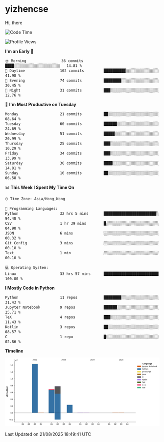 # yizhencse


Hi, there

<!--START_SECTION:waka-->
![Code Time](http://img.shields.io/badge/Code%20Time-132%20hrs%2014%20mins-blue)

![Profile Views](http://img.shields.io/badge/Profile%20Views-0-blue)

**I'm an Early 🐤** 

```text
🌞 Morning                36 commits          ████░░░░░░░░░░░░░░░░░░░░░   14.81 % 
🌆 Daytime                102 commits         ██████████░░░░░░░░░░░░░░░   41.98 % 
🌃 Evening                74 commits          ████████░░░░░░░░░░░░░░░░░   30.45 % 
🌙 Night                  31 commits          ███░░░░░░░░░░░░░░░░░░░░░░   12.76 % 
```
📅 **I'm Most Productive on Tuesday** 

```text
Monday                   21 commits          ██░░░░░░░░░░░░░░░░░░░░░░░   08.64 % 
Tuesday                  60 commits          ██████░░░░░░░░░░░░░░░░░░░   24.69 % 
Wednesday                51 commits          █████░░░░░░░░░░░░░░░░░░░░   20.99 % 
Thursday                 25 commits          ███░░░░░░░░░░░░░░░░░░░░░░   10.29 % 
Friday                   34 commits          ███░░░░░░░░░░░░░░░░░░░░░░   13.99 % 
Saturday                 36 commits          ████░░░░░░░░░░░░░░░░░░░░░   14.81 % 
Sunday                   16 commits          ██░░░░░░░░░░░░░░░░░░░░░░░   06.58 % 
```


📊 **This Week I Spent My Time On** 

```text
🕑︎ Time Zone: Asia/Hong_Kong

💬 Programming Languages: 
Python                   32 hrs 5 mins       ████████████████████████░   94.48 % 
CSV                      1 hr 39 mins        █░░░░░░░░░░░░░░░░░░░░░░░░   04.90 % 
JSON                     6 mins              ░░░░░░░░░░░░░░░░░░░░░░░░░   00.32 % 
Git Config               3 mins              ░░░░░░░░░░░░░░░░░░░░░░░░░   00.18 % 
Text                     1 min               ░░░░░░░░░░░░░░░░░░░░░░░░░   00.10 % 

💻 Operating System: 
Linux                    33 hrs 57 mins      █████████████████████████   100.00 % 
```

**I Mostly Code in Python** 

```text
Python                   11 repos            ████████░░░░░░░░░░░░░░░░░   31.43 % 
Jupyter Notebook         9 repos             ██████░░░░░░░░░░░░░░░░░░░   25.71 % 
TeX                      4 repos             ███░░░░░░░░░░░░░░░░░░░░░░   11.43 % 
Kotlin                   3 repos             ██░░░░░░░░░░░░░░░░░░░░░░░   08.57 % 
C                        1 repo              █░░░░░░░░░░░░░░░░░░░░░░░░   02.86 % 
```



**Timeline**

![Lines of Code chart](https://raw.githubusercontent.com/yizhencse/yizhencse/main/assets/bar_graph.png)


 Last Updated on 21/08/2025 18:49:41 UTC
<!--END_SECTION:waka-->

